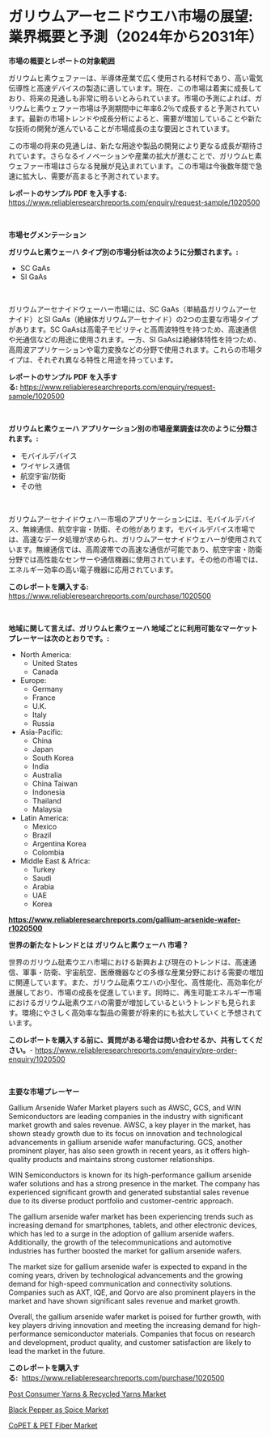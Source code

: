 <p><h1>ガリウムアーセニドウエハ市場の展望:業界概要と予測（2024年から2031年）</h1></p><p><strong>市場の概要とレポートの対象範囲</strong></p>
<p><p>ガリウムヒ素ウェファーは、半導体産業で広く使用される材料であり、高い電気伝導性と高速デバイスの製造に適しています。現在、この市場は着実に成長しており、将来の見通しも非常に明るいとみられています。市場の予測によれば、ガリウムヒ素ウェファー市場は予測期間中に年率6.2％で成長すると予測されています。最新の市場トレンドや成長分析によると、需要が増加していることや新たな技術の開発が進んでいることが市場成長の主な要因とされています。</p><p>この市場の将来の見通しは、新たな用途や製品の開発により更なる成長が期待されています。さらなるイノベーションや産業の拡大が進むことで、ガリウムヒ素ウェファー市場はさらなる発展が見込まれています。この市場は今後数年間で急速に拡大し、需要が高まると予測されています。</p></p>
<p><strong>レポートのサンプル PDF を入手する:</strong> <a href="https://www.reliableresearchreports.com/enquiry/request-sample/1020500">https://www.reliableresearchreports.com/enquiry/request-sample/1020500</a></p>
<p>&nbsp;</p>
<p><strong>市場セグメンテーション</strong></p>
<p><strong>ガリウムヒ素ウェーハ タイプ別の市場分析は次のように分類されます。:</strong></p>
<p><ul><li>SC GaAs</li><li>SI GaAs</li></ul></p>
<p>&nbsp;</p>
<p><p>ガリウムアーセナイドウェーハー市場には、SC GaAs（単結晶ガリウムアーセナイド）とSI GaAs（絶縁体ガリウムアーセナイド）の2つの主要な市場タイプがあります。SC GaAsは高電子モビリティと高周波特性を持つため、高速通信や光通信などの用途に使用されます。一方、SI GaAsは絶縁体特性を持つため、高周波アプリケーションや電力変換などの分野で使用されます。これらの市場タイプは、それぞれ異なる特性と用途を持っています。</p></p>
<p><strong>レポートのサンプル PDF を入手する:</strong>&nbsp;<a href="https://www.reliableresearchreports.com/enquiry/request-sample/1020500">https://www.reliableresearchreports.com/enquiry/request-sample/1020500</a></p>
<p>&nbsp;</p>
<p><strong> ガリウムヒ素ウェーハ アプリケーション別の市場産業調査は次のように分類されます。:</strong></p>
<p><ul><li>モバイルデバイス</li><li>ワイヤレス通信</li><li>航空宇宙/防衛</li><li>その他</li></ul></p>
<p>&nbsp;</p>
<p><p>ガリウムアーセナイドウェハー市場のアプリケーションには、モバイルデバイス、無線通信、航空宇宙・防衛、その他があります。モバイルデバイス市場では、高速なデータ処理が求められ、ガリウムアーセナイドウェハーが使用されています。無線通信では、高周波帯での高速な通信が可能であり、航空宇宙・防衛分野では高性能なセンサーや通信機器に使用されています。その他の市場では、エネルギー効率の高い電子機器に応用されています。</p></p>
<p><strong>このレポートを購入する:</strong>&nbsp; <a href="https://www.reliableresearchreports.com/purchase/1020500">https://www.reliableresearchreports.com/purchase/1020500</a></p>
<p>&nbsp;</p>
<p><strong>地域に関して言えば、ガリウムヒ素ウェーハ 地域ごとに利用可能なマーケットプレーヤーは次のとおりです。:</strong></p>
<p><ul>
    <li>
        North America:
        <ul>
            <li>United States</li>
            <li>Canada</li>
        </ul>
    </li>
    <li>
        Europe:
        <ul>
            <li>Germany</li>
            <li>France</li>
            <li>U.K.</li>
            <li>Italy</li>
            <li>Russia</li>
        </ul>
    </li>
    <li>
        Asia-Pacific:
        <ul>
            <li>China</li>
            <li>Japan</li>
            <li>South Korea</li>
            <li>India</li>
            <li>Australia</li>
            <li>China Taiwan</li>
            <li>Indonesia</li>
            <li>Thailand</li>
            <li>Malaysia</li>
        </ul>
    </li>
    <li>
        Latin America:
        <ul>
            <li>Mexico</li>
            <li>Brazil</li>
            <li>Argentina Korea</li>
            <li>Colombia</li>
        </ul>
    </li>
    <li>
        Middle East & Africa:
        <ul>
            <li>Turkey</li>
            <li>Saudi</li>
            <li>Arabia</li>
            <li>UAE</li>
            <li>Korea</li>
        </ul>
    </li>
    </ul></p>
<p><strong><a href="https://www.reliableresearchreports.com/gallium-arsenide-wafer-r1020500">https://www.reliableresearchreports.com/gallium-arsenide-wafer-r1020500</a></strong>&nbsp;</p>
<p><strong>世界の新たなトレンドとは ガリウムヒ素ウェーハ 市場？</strong></p>
<p><p>世界のガリウム砒素ウエハ市場における新興および現在のトレンドは、高速通信、軍事・防衛、宇宙航空、医療機器などの多様な産業分野における需要の増加に関連しています。また、ガリウム砒素ウエハの小型化、高性能化、高効率化が進展しており、市場の成長を促進しています。同時に、再生可能エネルギー市場におけるガリウム砒素ウエハの需要が増加しているというトレンドも見られます。環境にやさしく高効率な製品の需要が将来的にも拡大していくと予想されています。</p></p>
<p><strong>このレポートを購入する前に、質問がある場合は問い合わせるか、共有してください。</strong>- <a href="https://www.reliableresearchreports.com/enquiry/pre-order-enquiry/1020500">https://www.reliableresearchreports.com/enquiry/pre-order-enquiry/1020500</a></p>
<p>&nbsp;</p>
<p><strong>主要な市場プレーヤー</strong></p>
<p><p>Gallium Arsenide Wafer Market players such as AWSC, GCS, and WIN Semiconductors are leading companies in the industry with significant market growth and sales revenue. AWSC, a key player in the market, has shown steady growth due to its focus on innovation and technological advancements in gallium arsenide wafer manufacturing. GCS, another prominent player, has also seen growth in recent years, as it offers high-quality products and maintains strong customer relationships.</p><p>WIN Semiconductors is known for its high-performance gallium arsenide wafer solutions and has a strong presence in the market. The company has experienced significant growth and generated substantial sales revenue due to its diverse product portfolio and customer-centric approach.</p><p>The gallium arsenide wafer market has been experiencing trends such as increasing demand for smartphones, tablets, and other electronic devices, which has led to a surge in the adoption of gallium arsenide wafers. Additionally, the growth of the telecommunications and automotive industries has further boosted the market for gallium arsenide wafers.</p><p>The market size for gallium arsenide wafer is expected to expand in the coming years, driven by technological advancements and the growing demand for high-speed communication and connectivity solutions. Companies such as AXT, IQE, and Qorvo are also prominent players in the market and have shown significant sales revenue and market growth.</p><p>Overall, the gallium arsenide wafer market is poised for further growth, with key players driving innovation and meeting the increasing demand for high-performance semiconductor materials. Companies that focus on research and development, product quality, and customer satisfaction are likely to lead the market in the future.</p></p>
<p><strong>このレポートを購入する:</strong>&nbsp;&nbsp;<a href="https://www.reliableresearchreports.com/purchase/1020500">https://www.reliableresearchreports.com/purchase/1020500</a></p>
<p><p><a href="https://www.linkedin.com/pulse/post-consumer-yarns-amp-recycled-market-size-reflecting-s309f?trackingId=5jzvEvx4lm%2FdJQGMjq7YHw%3D%3D">Post Consumer Yarns & Recycled Yarns Market</a></p><p><a href="https://www.linkedin.com/pulse/black-pepper-spice-market-furnishes-information-share-trends-wyltf?trackingId=0lcVHEshuvp68FYoa5LE3w%3D%3D">Black Pepper as Spice Market</a></p><p><a href="https://www.linkedin.com/pulse/copet-amp-pet-fiber-market-size-share-trends-analysis-report-oexae?trackingId=S50Xc5pDwgfibxV6REN%2FjA%3D%3D">CoPET & PET Fiber Market</a></p></p>